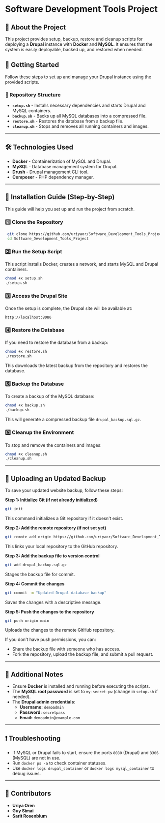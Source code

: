 # Software Development Tools Project

## 📌 About the Project
This project provides setup, backup, restore and cleanup scripts for deploying a **Drupal** instance with **Docker** and **MySQL**. It ensures that the system is easily deployable, backed up, and restored when needed.

## 🚀 Getting Started
Follow these steps to set up and manage your Drupal instance using the provided scripts.

### 📂 Repository Structure
- **`setup.sh`** - Installs necessary dependencies and starts Drupal and MySQL containers.
- **`backup.sh`** - Backs up all MySQL databases into a compressed file.
- **`restore.sh`** - Restores the database from a backup file.
- **`cleanup.sh`** - Stops and removes all running containers and images.

---

## 🛠️ Technologies Used
- **Docker** - Containerization of MySQL and Drupal.
- **MySQL** - Database management system for Drupal.
- **Drush** - Drupal management CLI tool.
- **Composer** - PHP dependency manager.

---

## 📖 Installation Guide (Step-by-Step)
This guide will help you set up and run the project from scratch.

### 1️⃣ Clone the Repository
```bash
 git clone https://github.com/uriyaor/Software_Development_Tools_Project.git
 cd Software_Development_Tools_Project
```

### 2️⃣ Run the Setup Script
This script installs Docker, creates a network, and starts MySQL and Drupal containers.
```bash
chmod +x setup.sh
./setup.sh
```

### 3️⃣ Access the Drupal Site
Once the setup is complete, the Drupal site will be available at:
```
http://localhost:8080
```

### 4️⃣ Restore the Database
If you need to restore the database from a backup:
```bash
chmod +x restore.sh
./restore.sh
```
This downloads the latest backup from the repository and restores the database.

### 5️⃣ Backup the Database
To create a backup of the MySQL database:
```bash
chmod +x backup.sh
./backup.sh
```
This will generate a compressed backup file `drupal_backup.sql.gz`.

### 6️⃣ Cleanup the Environment
To stop and remove the containers and images:
```bash
chmod +x cleanup.sh
./cleanup.sh
```
---

## 📌 Uploading an Updated Backup
To save your updated website backup, follow these steps:

   **Step 1: Initialize Git (if not already initialized)**
   ```bash
   git init  
   ```
   This command initializes a Git repository if it doesn't exist.

   **Step 2: Add the remote repository (if not set yet)**
   ```bash
   git remote add origin https://github.com/uriyaor/Software_Development_Tools_Project.git
   ```
   This links your local repository to the GitHub repository.

   **Step 3: Add the backup file to version control**
   ```bash
   git add drupal_backup.sql.gz
   ```
   Stages the backup file for commit.

   **Step 4: Commit the changes**
   ```bash
   git commit -m "Updated Drupal database backup"
   ```
   Saves the changes with a descriptive message.

   **Step 5: Push the changes to the repository**
   ```bash
   git push origin main
   ```
   Uploads the changes to the remote GitHub repository.

If you don't have push permissions, you can:
   - Share the backup file with someone who has access.
   - Fork the repository, upload the backup file, and submit a pull request.

---


## 📌 Additional Notes
- Ensure **Docker** is installed and running before executing the scripts.
- The **MySQL root password** is set to `my-secret-pw` (change in `setup.sh` if needed).
- The **Drupal admin credentials**:
  - **Username:** `demoadmin`
  - **Password:** `secretpass`
  - **Email:** `demoadmin@example.com`

---

## ❗ Troubleshooting
- If MySQL or Drupal fails to start, ensure the ports `8080` (Drupal) and `3306` (MySQL) are not in use.
- Run `docker ps -a` to check container statuses.
- Use `docker logs drupal_container` or `docker logs mysql_container` to debug issues.

---

## 👥 Contributors
- **Uriya Oren**
- **Guy Simai**
- **Sarit Rosenblum**
